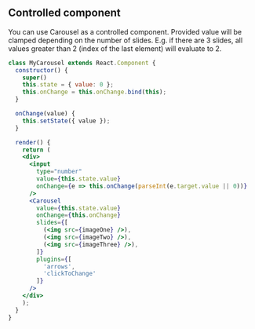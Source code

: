 ## Controlled component
You can use Carousel as a controlled component. Provided value will be clamped depending on the number of slides. E.g. if there are 3 slides, all values greater than 2 (index of the last element) will evaluate to 2.
```jsx render
class MyCarousel extends React.Component {
  constructor() {
    super()
    this.state = { value: 0 };
    this.onChange = this.onChange.bind(this);
  }

  onChange(value) {
    this.setState({ value });
  }

  render() {
    return (
    <div>
      <input
        type="number"
        value={this.state.value}
        onChange={e => this.onChange(parseInt(e.target.value || 0))}
      />
      <Carousel
        value={this.state.value}
        onChange={this.onChange}
        slides={[
          (<img src={imageOne} />),
          (<img src={imageTwo} />),
          (<img src={imageThree} />),
        ]}
        plugins={[
          'arrows',
          'clickToChange'
        ]}
      />
    </div>
    );
  }
}
```
